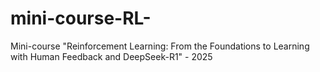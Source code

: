 # mini-course-RL-
Mini-course "Reinforcement Learning: From the Foundations to Learning with Human Feedback and DeepSeek-R1" - 2025
